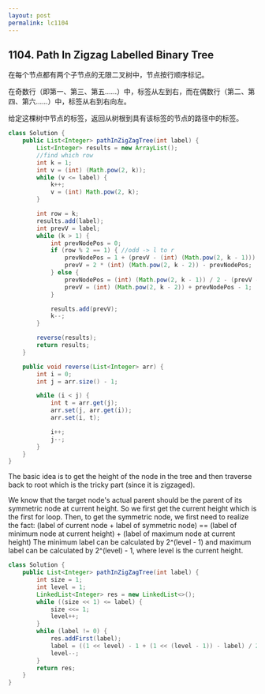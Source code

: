 ```yaml
---
layout: post
permalink: lc1104 
---
```


## 1104. Path In Zigzag Labelled Binary Tree

在每个节点都有两个子节点的无限二叉树中，节点按行顺序标记。

在奇数行（即第一、第三、第五……）中，标签从左到右，而在偶数行（第二、第四、第六……）中，标签从右到右向左。

给定这棵树中节点的标签，返回从树根到具有该标签的节点的路径中的标签。

```java
class Solution {
    public List<Integer> pathInZigZagTree(int label) {
        List<Integer> results = new ArrayList();
        //find which row
        int k = 1;
        int v = (int) (Math.pow(2, k));
        while (v <= label) {
            k++;
            v = (int) Math.pow(2, k);
        }

        int row = k;
        results.add(label);
        int prevV = label;
        while (k > 1) {
            int prevNodePos = 0;
            if (row % 2 == 1) { //odd -> l to r
                prevNodePos = 1 + (prevV - (int) (Math.pow(2, k - 1))) / 2;
                prevV = 2 * (int) (Math.pow(2, k - 2)) - prevNodePos;
            } else {
                prevNodePos = (int) (Math.pow(2, k - 1)) / 2 - (prevV - (int) (Math.pow(2, k - 1))) / 2;
                prevV = (int) (Math.pow(2, k - 2)) + prevNodePos - 1;
            }

            results.add(prevV);
            k--;
        }

        reverse(results);
        return results;
    }

    public void reverse(List<Integer> arr) {
        int i = 0;
        int j = arr.size() - 1;

        while (i < j) {
            int t = arr.get(j);
            arr.set(j, arr.get(i));
            arr.set(i, t);

            i++;
            j--;
        }
    }
}

```

The basic idea is to get the height of the node in the tree and then traverse back to root which is the tricky part (since it is zigzaged).

We know that the target node's actual parent should be the parent of its symmetric node at current height. So we first get the current height which is the first for loop. Then, to get the symmetric node, we first need to realize the fact: (label of current node + label of symmetric node) == (label of minimum node at current height) + (label of maximum node at current height) The minimum label can be calculated by 2^(level - 1) and maximum label can be calculated by 2^(level) - 1, where level is the current height.

```java
class Solution {
    public List<Integer> pathInZigZagTree(int label) {
        int size = 1;
        int level = 1;
        LinkedList<Integer> res = new LinkedList<>();
        while ((size << 1) <= label) {
            size <<= 1;
            level++;
        }
        while (label != 0) {
            res.addFirst(label);
            label = ((1 << level) - 1 + (1 << (level - 1)) - label) / 2; 
            level--;
        }
        return res;
    }
}
```